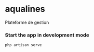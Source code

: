 # aqualines

Plateforme de gestion

### Start the app in development mode 
```bash
php artisan serve
```
